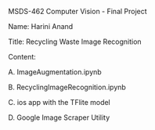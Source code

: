 MSDS-462 Computer Vision - Final Project 

Name: Harini Anand

Title: Recycling Waste Image Recognition

Content: 

A. ImageAugmentation.ipynb

B. RecyclingImageRecognition.ipynb

C. ios app with the TFlite model

D. Google Image Scraper Utility
